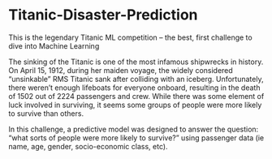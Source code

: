 # Titanic-Disaster-Prediction
This is the legendary Titanic ML competition – the best, first challenge to dive into Machine Learning

The sinking of the Titanic is one of the most infamous shipwrecks in history.
On April 15, 1912, during her maiden voyage, the widely considered “unsinkable” RMS Titanic sank after colliding with an iceberg. 
Unfortunately, there weren’t enough lifeboats for everyone onboard, resulting in the death of 1502 out of 2224 passengers and crew.
While there was some element of luck involved in surviving, it seems some groups of people were more likely to survive than others.

In this challenge, a predictive model was designed to answer the question: 
“what sorts of people were more likely to survive?” using passenger data (ie name, age, gender, socio-economic class, etc).
